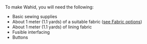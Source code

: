 To make Wahid, you will need the following:

-   Basic sewing supplies
-   About 1 meter (1.1 yards) of a suitable fabric ([see Fabric options](/docs/patterns/wahid/fabric))
-   About 1 meter (1.1 yards) of lining fabric
-   Fusible interfacing
-   Buttons
